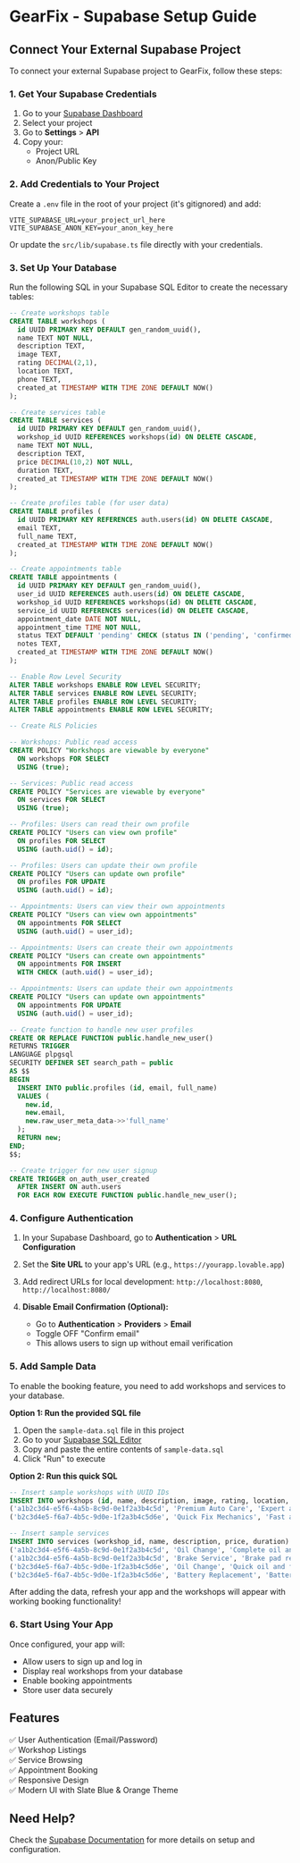 # GearFix - Supabase Setup Guide

## Connect Your External Supabase Project

To connect your external Supabase project to GearFix, follow these steps:

### 1. Get Your Supabase Credentials

1. Go to your [Supabase Dashboard](https://supabase.com/dashboard)
2. Select your project
3. Go to **Settings** > **API**
4. Copy your:
   - Project URL
   - Anon/Public Key

### 2. Add Credentials to Your Project

Create a `.env` file in the root of your project (it's gitignored) and add:

```env
VITE_SUPABASE_URL=your_project_url_here
VITE_SUPABASE_ANON_KEY=your_anon_key_here
```

Or update the `src/lib/supabase.ts` file directly with your credentials.

### 3. Set Up Your Database

Run the following SQL in your Supabase SQL Editor to create the necessary tables:

```sql
-- Create workshops table
CREATE TABLE workshops (
  id UUID PRIMARY KEY DEFAULT gen_random_uuid(),
  name TEXT NOT NULL,
  description TEXT,
  image TEXT,
  rating DECIMAL(2,1),
  location TEXT,
  phone TEXT,
  created_at TIMESTAMP WITH TIME ZONE DEFAULT NOW()
);

-- Create services table
CREATE TABLE services (
  id UUID PRIMARY KEY DEFAULT gen_random_uuid(),
  workshop_id UUID REFERENCES workshops(id) ON DELETE CASCADE,
  name TEXT NOT NULL,
  description TEXT,
  price DECIMAL(10,2) NOT NULL,
  duration TEXT,
  created_at TIMESTAMP WITH TIME ZONE DEFAULT NOW()
);

-- Create profiles table (for user data)
CREATE TABLE profiles (
  id UUID PRIMARY KEY REFERENCES auth.users(id) ON DELETE CASCADE,
  email TEXT,
  full_name TEXT,
  created_at TIMESTAMP WITH TIME ZONE DEFAULT NOW()
);

-- Create appointments table
CREATE TABLE appointments (
  id UUID PRIMARY KEY DEFAULT gen_random_uuid(),
  user_id UUID REFERENCES auth.users(id) ON DELETE CASCADE,
  workshop_id UUID REFERENCES workshops(id) ON DELETE CASCADE,
  service_id UUID REFERENCES services(id) ON DELETE CASCADE,
  appointment_date DATE NOT NULL,
  appointment_time TIME NOT NULL,
  status TEXT DEFAULT 'pending' CHECK (status IN ('pending', 'confirmed', 'cancelled')),
  notes TEXT,
  created_at TIMESTAMP WITH TIME ZONE DEFAULT NOW()
);

-- Enable Row Level Security
ALTER TABLE workshops ENABLE ROW LEVEL SECURITY;
ALTER TABLE services ENABLE ROW LEVEL SECURITY;
ALTER TABLE profiles ENABLE ROW LEVEL SECURITY;
ALTER TABLE appointments ENABLE ROW LEVEL SECURITY;

-- Create RLS Policies

-- Workshops: Public read access
CREATE POLICY "Workshops are viewable by everyone"
  ON workshops FOR SELECT
  USING (true);

-- Services: Public read access
CREATE POLICY "Services are viewable by everyone"
  ON services FOR SELECT
  USING (true);

-- Profiles: Users can read their own profile
CREATE POLICY "Users can view own profile"
  ON profiles FOR SELECT
  USING (auth.uid() = id);

-- Profiles: Users can update their own profile
CREATE POLICY "Users can update own profile"
  ON profiles FOR UPDATE
  USING (auth.uid() = id);

-- Appointments: Users can view their own appointments
CREATE POLICY "Users can view own appointments"
  ON appointments FOR SELECT
  USING (auth.uid() = user_id);

-- Appointments: Users can create their own appointments
CREATE POLICY "Users can create own appointments"
  ON appointments FOR INSERT
  WITH CHECK (auth.uid() = user_id);

-- Appointments: Users can update their own appointments
CREATE POLICY "Users can update own appointments"
  ON appointments FOR UPDATE
  USING (auth.uid() = user_id);

-- Create function to handle new user profiles
CREATE OR REPLACE FUNCTION public.handle_new_user()
RETURNS TRIGGER
LANGUAGE plpgsql
SECURITY DEFINER SET search_path = public
AS $$
BEGIN
  INSERT INTO public.profiles (id, email, full_name)
  VALUES (
    new.id,
    new.email,
    new.raw_user_meta_data->>'full_name'
  );
  RETURN new;
END;
$$;

-- Create trigger for new user signup
CREATE TRIGGER on_auth_user_created
  AFTER INSERT ON auth.users
  FOR EACH ROW EXECUTE FUNCTION public.handle_new_user();
```

### 4. Configure Authentication

1. In your Supabase Dashboard, go to **Authentication** > **URL Configuration**
2. Set the **Site URL** to your app's URL (e.g., `https://yourapp.lovable.app`)
3. Add redirect URLs for local development: `http://localhost:8080`, `http://localhost:8080/`

4. **Disable Email Confirmation (Optional):**
   - Go to **Authentication** > **Providers** > **Email**
   - Toggle OFF "Confirm email"
   - This allows users to sign up without email verification

### 5. Add Sample Data

To enable the booking feature, you need to add workshops and services to your database.

**Option 1: Run the provided SQL file**
1. Open the `sample-data.sql` file in this project
2. Go to your [Supabase SQL Editor](https://supabase.com/dashboard/project/gtavbbqeiprtrgqwqtlk/sql)
3. Copy and paste the entire contents of `sample-data.sql`
4. Click "Run" to execute

**Option 2: Run this quick SQL**
```sql
-- Insert sample workshops with UUID IDs
INSERT INTO workshops (id, name, description, image, rating, location, phone) VALUES
('a1b2c3d4-e5f6-4a5b-8c9d-0e1f2a3b4c5d', 'Premium Auto Care', 'Expert automotive service with 20+ years of experience', 'https://images.unsplash.com/photo-1486262715619-67b85e0b08d3?w=800&h=600&fit=crop', 4.8, '123 Main Street, Downtown', '+1 (555) 123-4567'),
('b2c3d4e5-f6a7-4b5c-9d0e-1f2a3b4c5d6e', 'Quick Fix Mechanics', 'Fast and reliable repairs for all vehicle makes', 'https://images.unsplash.com/photo-1625047509168-a7026f36de04?w=800&h=600&fit=crop', 4.6, '456 Oak Avenue, Westside', '+1 (555) 234-5678');

-- Insert sample services
INSERT INTO services (workshop_id, name, description, price, duration) VALUES
('a1b2c3d4-e5f6-4a5b-8c9d-0e1f2a3b4c5d', 'Oil Change', 'Complete oil and filter replacement', 49.99, '30 min'),
('a1b2c3d4-e5f6-4a5b-8c9d-0e1f2a3b4c5d', 'Brake Service', 'Brake pad replacement and inspection', 199.99, '2 hours'),
('b2c3d4e5-f6a7-4b5c-9d0e-1f2a3b4c5d6e', 'Oil Change', 'Quick oil and filter service', 44.99, '20 min'),
('b2c3d4e5-f6a7-4b5c-9d0e-1f2a3b4c5d6e', 'Battery Replacement', 'Battery testing and replacement', 149.99, '30 min');
```

After adding the data, refresh your app and the workshops will appear with working booking functionality!

### 6. Start Using Your App

Once configured, your app will:
- Allow users to sign up and log in
- Display real workshops from your database
- Enable booking appointments
- Store user data securely

## Features

✅ User Authentication (Email/Password)  
✅ Workshop Listings  
✅ Service Browsing  
✅ Appointment Booking  
✅ Responsive Design  
✅ Modern UI with Slate Blue & Orange Theme

## Need Help?

Check the [Supabase Documentation](https://supabase.com/docs) for more details on setup and configuration.
